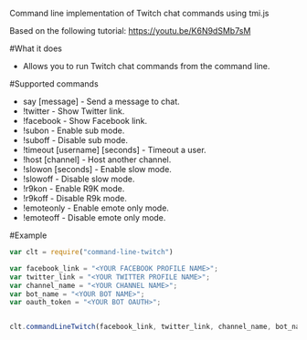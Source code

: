 Command line implementation of Twitch chat commands using tmi.js

Based on the following tutorial: https://youtu.be/K6N9dSMb7sM

#What it does
* Allows you to run Twitch chat commands from the command line.


#Supported commands
* say [message] - Send a message to chat.
* !twitter - Show Twitter link.
* !facebook - Show Facebook link.
* !subon - Enable sub mode.
* !suboff - Disable sub mode.
* !timeout [username] [seconds] - Timeout a user.
* !host [channel] - Host another channel.
* !slowon [seconds] - Enable slow mode.
* !slowoff - Disable slow mode.
* !r9kon - Enable R9K mode.
* !r9koff - Disable R9k mode.
* !emoteonly - Enable emote only mode.
* !emoteoff - Disable emote only mode.

#Example
```javascript
var clt = require("command-line-twitch")

var facebook_link = "<YOUR FACEBOOK PROFILE NAME>";
var twitter_link = "<YOUR TWITTER PROFILE NAME>";
var channel_name = "<YOUR CHANNEL NAME>";
var bot_name = "<YOUR BOT NAME>";
var oauth_token = "<YOUR BOT OAUTH>";


clt.commandLineTwitch(facebook_link, twitter_link, channel_name, bot_name, oauth_token);
